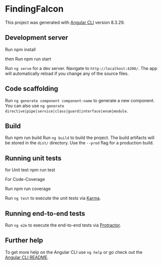 # FindingFalcon

This project was generated with [Angular CLI](https://github.com/angular/angular-cli) version 8.3.29.

## Development server

Run npm install

then Run npm run start

Run `ng serve` for a dev server. Navigate to `http://localhost:4200/`. The app will automatically reload if you change any of the source files.

## Code scaffolding

Run `ng generate component component-name` to generate a new component. You can also use `ng generate directive|pipe|service|class|guard|interface|enum|module`.

## Build

Run npm run build
Run `ng build` to build the project. The build artifacts will be stored in the `dist/` directory. Use the `--prod` flag for a production build.

## Running unit tests

for Unit test
npm run test

For Code-Coverage
 
 Run 
 npm run coverage

Run `ng test` to execute the unit tests via [Karma](https://karma-runner.github.io).

## Running end-to-end tests

Run `ng e2e` to execute the end-to-end tests via [Protractor](http://www.protractortest.org/).

## Further help

To get more help on the Angular CLI use `ng help` or go check out the [Angular CLI README](https://github.com/angular/angular-cli/blob/master/README.md).
